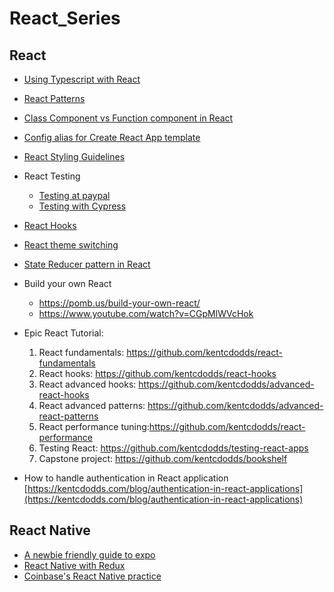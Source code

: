 # React_Series


## React

- [Using Typescript with React](https://www.educative.io/courses/using-typescript-with-react/)
- [React Patterns](https://www.educative.io/courses/react-in-patterns)
- [Class Component vs Function component in React](https://overreacted.io/how-are-function-components-different-from-classes/)
- [Config alias for Create React App template](https://dev.to/blundert/create-react-app-import-modules-using-aliases-with-webpack-and-typescript-49o0)
- [React Styling Guidelines](./Styling-React.md)
- React Testing
  - [Testing at paypal](https://www.youtube.com/watch?v=w6KCDFssHFA&list=PLV5CVI1eNcJhU1eyqkTjR0B5P7PzMVubB)
  - [Testing with Cypress](https://www.youtube.com/watch?v=xD5ArlskA1w)
- [React Hooks](https://www.educative.io/courses/road-to-react-with-hooks)
- [React theme switching](https://epicreact.dev/css-variables/)
- [State Reducer pattern in React](https://www.youtube.com/watch?list=PLV5CVI1eNcJgNqzNwcs4UKrlJdhfDjshf&v=AiJ8tRRH0f8&feature=emb_logo)
- Build your own React
  - https://pomb.us/build-your-own-react/
  - https://www.youtube.com/watch?v=CGpMlWVcHok
- Epic React Tutorial:
  1. React fundamentals: https://github.com/kentcdodds/react-fundamentals
  2. React hooks: https://github.com/kentcdodds/react-hooks
  3. React advanced hooks: https://github.com/kentcdodds/advanced-react-hooks
  4. React advanced patterns: https://github.com/kentcdodds/advanced-react-patterns 
  5. React performance tuning:https://github.com/kentcdodds/react-performance
  6. Testing React: https://github.com/kentcdodds/testing-react-apps
  7. Capstone project: https://github.com/kentcdodds/bookshelf
 
 - How to handle authentication in React application
  [https://kentcdodds.com/blog/authentication-in-react-applications](https://kentcdodds.com/blog/authentication-in-react-applications)


## React Native

- [A newbie friendly guide to expo](https://www.youtube.com/watch?v=0-S5a0eXPoc)
- [React Native with Redux](https://www.youtube.com/watch?v=I0AQW2T3HPI)
- [Coinbase's React Native practice](https://blog.coinbase.com/onboarding-thousands-of-users-with-react-native-361219066df4)
